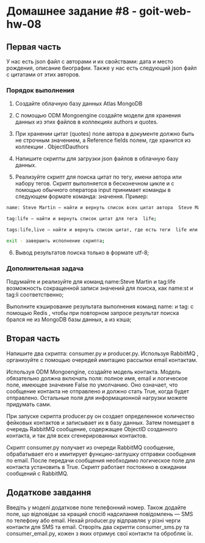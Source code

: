 # Домашнее задание #8 - goit-web-hw-08

## Первая часть

У нас есть  json файл с авторами и их свойствами: дата и место рождения, описание биографии.
Также у нас есть следующий  json файл с цитатами от этих авторов.

### Порядок выполнения

1. Создайте облачную базу данных  Atlas MongoDB

2. С помощью  ODM Mongoengine  создайте модели для хранения данных из этих файлов в коллекциях  authors и  quotes.
3. При хранении цитат (quotes) поле автора в документе должно быть не строчным значением, а Reference fields полем, где хранится   из коллекции  . ObjectIDauthors
4. Напишите скрипты для загрузки  json файлов в облачную базу данных.
5. Реализуйте скрипт для поиска цитат по тегу, имени автора или набору тегов. Скрипт выполняется в бесконечном цикле и с помощью обычного оператора  input принимает команды в следующем формате  команда: значення. Пример:

```bash
name: Steve Martin — найти и вернуть список всех цитат автора  Steve Martin;

tag:life — найти и вернуть список цитат для тега  life;

tags:life,live — найти и вернуть список цитат, где есть теги  life или  live ( примечание: без пробелов между тегами  life, live);

exit - завершить исполнение скрипта;
```

6. Вывод результатов поиска только в формате  utf-8;



### Дополнительная задача

Подумайте и реализуйте для команд  name:Steve Martin и  tag:life возможность сокращенной записи значений для поиска, как  name:st и  tag:li соответственно;

Выполните кэширование результата выполнения команд  name: и  tag: с помощью  Redis , чтобы при повторном запросе результат поиска брался не из  MongoDB  базы данных, а из кэша;

## Вторая часть

Напишите два скрипта:  consumer.py и  producer.py. Используя  RabbitMQ , организуйте с помощью очередей имитацию рассылки  email  контактам.



Используя ODM Mongoengine, создайте модель контакта. Модель обязательно должна включать поля: полное имя, email и логическое поле, имеющее значение  False по умолчанию. Оно означает, что сообщение контакта не отправлено и должно стать  True, когда будет отправлено. Остальные поля для информационной нагрузки можете придумать сами.



При запуске скрипта  producer.py он создает определенное количество фейковых контактов и записывает их в базу данных. Затем помещает в очередь  RabbitMQ  сообщение, содержащее  ObjectID созданного контакта, и так для всех сгенерированных контактов.



Скрипт  consumer.py получает из очереди  RabbitMQ  сообщение, обрабатывает его и имитирует  функцию-заглушку  отправки сообщения по email. После передачи сообщения необходимо логическое поле для контакта установить в  True. Скрипт работает постоянно в ожидании сообщений с  RabbitMQ.

## Додаткове завдання​



Введіть у моделі додаткове поле телефонний номер. Також додайте поле, що відповідає за кращий спосіб надсилання повідомлень — SMS по телефону або email. Нехай producer.py відправляє у різні черги контакти для SMS та email. Створіть два скрипти consumer_sms.py та consumer_email.py, кожен з яких отримує свої контакти та обробляє їх.